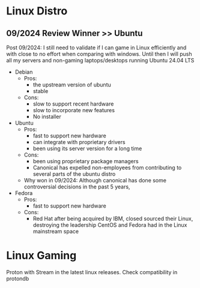 
# Linux Distro

## 09/2024 Review Winner >> Ubuntu

Post 09/2024: I still need to validate if I can game in Linux efficiently and with close to no effort when comparing with windows. Until then I will push all my servers and non-gaming laptops/desktops running Ubuntu 24.04 LTS

- Debian
	- Pros:
		- the upstream version of ubuntu
		- stable
	- Cons:
		- slow to support recent hardware
		- slow to incorporate new features
		- No installer
- Ubuntu
	- Pros:
		- fast to support new hardware
		- can integrate with proprietary drivers
		- been using its server version for a long time
	- Cons:
		- been using proprietary package managers
		- Canonical has expelled non-employees from contributing to several parts of the ubuntu distro
	- Why won in 09/2024: Although canonical has done some controversial decisions in the past 5 years, 
- Fedora
	- Pros:
		- fast to support new hardware
	- Cons:
		- Red Hat after being acquired by IBM, closed sourced their Linux, destroying the leadership CentOS and Fedora had in the Linux mainstream space

# Linux Gaming

Proton with Stream in the latest linux releases.
Check compatibility in protondb

